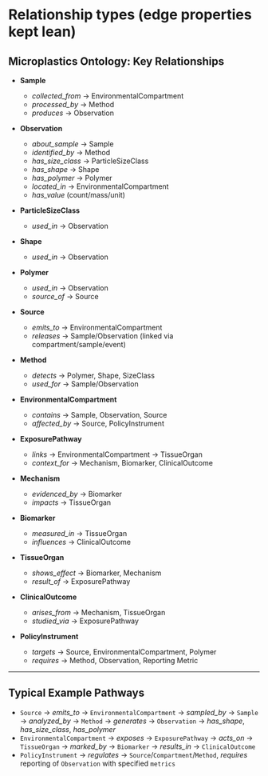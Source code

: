 # Relationship types (edge properties kept lean)

## Microplastics Ontology: Key Relationships

- **Sample**  
  - *collected_from* → EnvironmentalCompartment  
  - *processed_by* → Method  
  - *produces* → Observation  

- **Observation**  
  - *about_sample* → Sample  
  - *identified_by* → Method  
  - *has_size_class* → ParticleSizeClass  
  - *has_shape* → Shape  
  - *has_polymer* → Polymer  
  - *located_in* → EnvironmentalCompartment  
  - *has_value* (count/mass/unit)  

- **ParticleSizeClass**  
  - *used_in* → Observation  

- **Shape**  
  - *used_in* → Observation  

- **Polymer**  
  - *used_in* → Observation  
  - *source_of* → Source  

- **Source**  
  - *emits_to* → EnvironmentalCompartment  
  - *releases* → Sample/Observation (linked via compartment/sample/event)  

- **Method**  
  - *detects* → Polymer, Shape, SizeClass  
  - *used_for* → Sample/Observation  

- **EnvironmentalCompartment**  
  - *contains* → Sample, Observation, Source  
  - *affected_by* → Source, PolicyInstrument  

- **ExposurePathway**  
  - *links* → EnvironmentalCompartment → TissueOrgan  
  - *context_for* → Mechanism, Biomarker, ClinicalOutcome  

- **Mechanism**  
  - *evidenced_by* → Biomarker  
  - *impacts* → TissueOrgan  

- **Biomarker**  
  - *measured_in* → TissueOrgan  
  - *influences* → ClinicalOutcome  

- **TissueOrgan**  
  - *shows_effect* → Biomarker, Mechanism  
  - *result_of* → ExposurePathway  

- **ClinicalOutcome**  
  - *arises_from* → Mechanism, TissueOrgan  
  - *studied_via* → ExposurePathway  

- **PolicyInstrument**  
  - *targets* → Source, EnvironmentalCompartment, Polymer  
  - *requires* → Method, Observation, Reporting Metric

---

## Typical Example Pathways

- `Source` → *emits_to* → `EnvironmentalCompartment` → *sampled_by* → `Sample` → *analyzed_by* → `Method` → *generates* → `Observation` → *has_shape*, *has_size_class*, *has_polymer*
- `EnvironmentalCompartment` → *exposes* → `ExposurePathway` → *acts_on* → `TissueOrgan` → *marked_by* → `Biomarker` → *results_in* → `ClinicalOutcome`
- `PolicyInstrument` → *regulates* → `Source`/`Compartment`/`Method`, *requires* reporting of `Observation` with specified `metrics`

